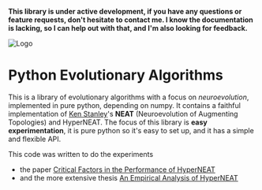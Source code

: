 **This library is under active development, if you have any questions or feature requests, don't hesitate to contact me. I know the documentation is lacking, so I can help out with that, and I'm also looking for feedback.**

![Logo](https://github.com/noio/peas/raw/master/peas.png)

Python Evolutionary Algorithms
==============================

This is a library of evolutionary algorithms with a focus on _neuroevolution_, implemented in pure python, depending on numpy. It contains a faithful implementation of [Ken Stanley][1]'s **NEAT** (Neuroevolution of Augmenting Topologies) and HyperNEAT. The focus of this library is **easy experimentation**, it is pure python so it's easy to set up, and it has a simple and flexible API.

This code was written to do the experiments 

- the paper [Critical Factors in the Performance of HyperNEAT](https://staff.fnwi.uva.nl/s.a.whiteson/pubs/vandenberggecco13.pdf)
- and the more extensive thesis [An Empirical Analysis of HyperNEAT](https://staff.fnwi.uva.nl/s.a.whiteson/tvdb-thesis.pdf)

[1]: http://www.cs.ucf.edu/~kstanley/neat.html
